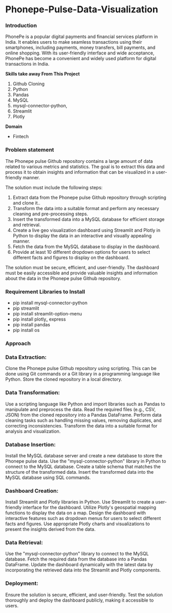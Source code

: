 # Phonepe-Pulse-Data-Visualization
### Introduction

PhonePe is a popular digital payments and financial services platform in India. It enables users to make seamless transactions using their smartphones, including payments, money transfers, bill payments, and online shopping. With its user-friendly interface and wide acceptance, PhonePe has become a convenient and widely used platform for digital transactions in India.

 **Skills take away From This Project**

 1. Github Cloning
 2. Python
 3. Pandas
 4. MySQL
 5. mysql-connector-python,
 6. Streamlit
 7. Plotly

 **Domain**
 - Fintech
 ### Problem statement

 The Phonepe pulse Github repository contains a large amount of data related to various metrics and statistics.
 The goal is to extract this data and process it to obtain insights and information that can be  visualized in a user-friendly manner.

The solution must include the following steps:
1. Extract data from the Phonepe pulse Github repository through scripting and clone it..
2. Transform the data into a suitable format and perform any necessary cleaning and pre-processing steps.
3. Insert the transformed data into a MySQL database for efficient storage and retrieval.
4. Create a live geo visualization dashboard using Streamlit and Plotly in Python to display the data in an interactive and visually appealing manner.
5. Fetch the data from the MySQL database to display in the dashboard.
6. Provide at least 10 different dropdown options for users to select different facts and figures to display on the dashboard.

The solution must be secure, efficient, and user-friendly. The dashboard must be easily accessible and provide valuable insights and information about the data in the Phonepe pulse Github repository.

###  Requirement Libraries to Install
-  pip install mysql-connector-python
-  pip streamlit
-  pip install streamlit-option-menu
-  pip install plotly_ express
-  pip install pandas
-  pip install os

### Approach

### Data Extraction:
Clone the Phonepe pulse Github repository using scripting. This can be done using Git commands or a Git library in a programming language like Python. Store the cloned repository in a local directory.

### Data Transformation:
Use a scripting language like Python and import libraries such as Pandas to manipulate and preprocess the data. Read the required files (e.g., CSV, JSON) from the cloned repository into a Pandas DataFrame. Perform data cleaning tasks such as handling missing values, removing duplicates, and correcting inconsistencies. Transform the data into a suitable format for analysis and visualization.

### Database Insertion:
Install the MySQL database server and create a new database to store the Phonepe pulse data. Use the "mysql-connector-python" library in Python to connect to the MySQL database. Create a table schema that matches the structure of the transformed data. Insert the transformed data into the MySQL database using SQL commands.

### Dashboard Creation:
Install Streamlit and Plotly libraries in Python. Use Streamlit to create a user-friendly interface for the dashboard. Utilize Plotly's geospatial mapping functions to display the data on a map. Design the dashboard with interactive features such as dropdown menus for users to select different facts and figures. Use appropriate Plotly charts and visualizations to present the insights derived from the data.

### Data Retrieval:
Use the "mysql-connector-python" library to connect to the MySQL database. Fetch the required data from the database into a Pandas DataFrame. Update the dashboard dynamically with the latest data by incorporating the retrieved data into the Streamlit and Plotly components.

### Deployment:
Ensure the solution is secure, efficient, and user-friendly. Test the solution thoroughly and deploy the dashboard publicly, making it accessible to users.

